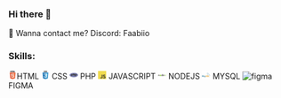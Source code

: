 ### Hi there 👋

💬 Wanna contact me? Discord: Faabiio


### Skills:
<div>
    <span><img src="https://raw.githubusercontent.com/devicons/devicon/master/icons/html5/html5-original-wordmark.svg" alt="html5" width="15" height="15"/>HTML </span>
    <span><img src="https://raw.githubusercontent.com/devicons/devicon/master/icons/css3/css3-original-wordmark.svg" alt="css3" width="15" height="15"/> CSS </span>
    <span><img src="https://raw.githubusercontent.com/devicons/devicon/master/icons/php/php-original.svg" alt="php" width="15" height="15"/> PHP </span>
    <span><img src="https://raw.githubusercontent.com/devicons/devicon/master/icons/javascript/javascript-original.svg" alt="javascript" width="15" height="15"/> JAVASCRIPT </span>
    <span><img src="https://raw.githubusercontent.com/devicons/devicon/master/icons/nodejs/nodejs-original-wordmark.svg" alt="nodejs" width="15" height="15"/> NODEJS  </span>
    <span><img src="https://raw.githubusercontent.com/devicons/devicon/master/icons/mysql/mysql-original-wordmark.svg" alt="mysql" width="15" height="15"/> MYSQL </span>
    <span><img src="https://www.vectorlogo.zone/logos/figma/figma-icon.svg" alt="figma" width="15" height="15"/> FIGMA </span>
    
</div>
<!--
**Faabiio/Faabiio** is a ✨ _special_ ✨ repository because its `README.md` (this file) appears on your GitHub profile.

Here are some ideas to get you started:

- 🔭 I’m currently working on ...
- 🌱 I’m currently learning ...
- 👯 I’m looking to collaborate on ...
- 🤔 I’m looking for help with ...
- 💬 Ask me about ...
- 📫 How to reach me: ...
- 😄 Pronouns: ...
- ⚡ Fun fact: ...
-->
